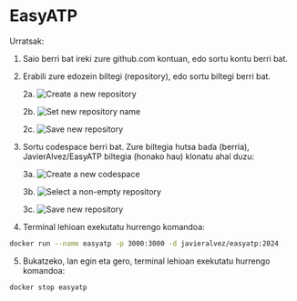 # EasyATP

Urratsak:

1. Saio berri bat ireki zure github.com kontuan, edo sortu kontu berri bat. 

2. Erabili zure edozein biltegi (repository), edo sortu biltegi berri bat.

    2a. ![Create a new repository](https://github.com/JavierAlvez/EasyATP/images/CreateNewRepository.png "2a. Create a new repository")
    
    2b. ![Set new repository name](https://github.com/JavierAlvez/EasyATP/images/CreateNewRepositorySetName.png "2b. Set new repository name")
    
    2c. ![Save new repository](https://github.com/JavierAlvez/EasyATP/tree/CreateNewRepositorySaveButton.png "2c. Save new repository")

3. Sortu codespace berri bat. Zure biltegia hutsa bada (berria), JavierAlvez/EasyATP biltegia (honako hau) klonatu ahal duzu:

    3a. ![Create a new codespace](https://github.com/JavierAlvez/EasyATP/images/CreateNewCodespace.png "3a. Create a new codespace")
    
    3b. ![Select a non-empty repository](https://github.com/JavierAlvez/EasyATP/images/CreateNewCodespaceSelectRepository.png "3b. Select a non-empty repository")
    
    3c. ![Save new repository](https://github.com/JavierAlvez/EasyATP/images/CreateNewCodespaceCreateButton.png "3c. Save new repository")

4. Terminal lehioan exekutatu hurrengo komandoa:

```bash
docker run --name easyatp -p 3000:3000 -d javieralvez/easyatp:2024
```

5. Bukatzeko, lan egin eta gero, terminal lehioan exekutatu hurrengo komandoa:

```bash
docker stop easyatp
```

